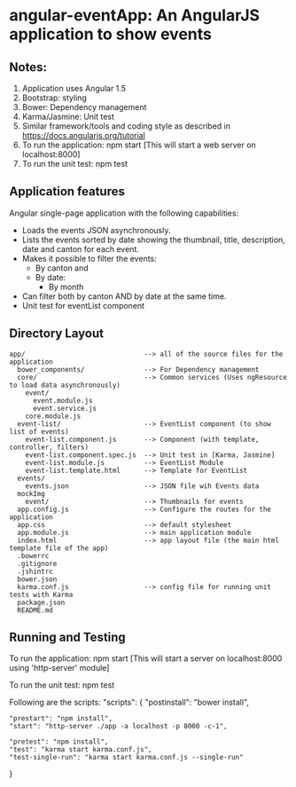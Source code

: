 # angular-eventApp: An AngularJS application to show events

## Notes:
1. Application uses Angular 1.5
2. Bootstrap: styling 
3. Bower: Dependency management
4. Karma/Jasmine: Unit test
5. Similar framework/tools and coding style as described in https://docs.angularjs.org/tutorial
6. To run the application: npm start [This will start a web server on localhost:8000]
7. To run the unit test: npm test


## Application features
Angular single-page application with the following capabilities:
- Loads the events JSON asynchronously.
- Lists the events sorted by date showing the thumbnail, title, description, date and canton for each event.
- Makes it possible to filter the events:
  - By canton and
  - By date:
    - By month
- Can filter both by canton AND by date at the same time. 
- Unit test for eventList component


## Directory Layout
```
app/                              --> all of the source files for the application
  bower_components/               --> For Dependency management
  core/                           --> Common services (Uses ngResource to load data asynchronously)
    event/
      event.module.js   
      event.service.js
    core.module.js
  event-list/                     --> EventList component (to show list of events)
    event-list.component.js       --> Component (with template, controller, filters)
    event-list.component.spec.js  --> Unit test in [Karma, Jasmine]
    event-list.module.js          --> EventList Module 
    event-list.template.html      --> Template for EventList
  events/
    events.json                   --> JSON file wih Events data
  mockImg
    event/                        --> Thumbnails for events
  app.config.js                   --> Configure the routes for the application
  app.css                         --> default stylesheet 
  app.module.js                   --> main application module
  index.html                      --> app layout file (the main html template file of the app)
  .bowerrc              
  .gitignore
  .jshintrc
  bower.json
  karma.conf.js                   --> config file for running unit tests with Karma
  package.json
  README.md
```

## Running and Testing
To run the application: npm start
[This will start a server on localhost:8000 using 'http-server' module]

To run the unit test: npm test

Following are the scripts:
"scripts": {
    "postinstall": "bower install",

    "prestart": "npm install",
    "start": "http-server ./app -a localhost -p 8000 -c-1",

    "pretest": "npm install",
    "test": "karma start karma.conf.js",
    "test-single-run": "karma start karma.conf.js --single-run"
  }
